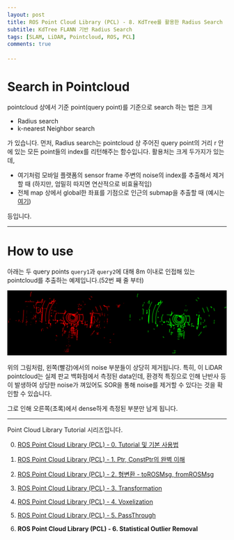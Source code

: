 ```yaml
---
layout: post
title: ROS Point Cloud Library (PCL) - 8. KdTree를 활용한 Radius Search
subtitle: KdTree FLANN 기반 Radius Search
tags: [SLAM, LiDAR, Pointcloud, ROS, PCL]
comments: true

---
```


# Search in Pointcloud

pointcloud 상에서 기준 point(query point)를 기준으로 search 하는 법은 크게

* Radius search
* k-nearest Neighbor search

가 있습니다. 먼저, Radius search는 pointcloud 상 주어진 query point의 거리 r 안에 있는 모든 point들의 index를 리턴해주는 함수입니다. 활용처는 크게 두가지가 있는데,

* 여기처럼 모바일 플랫폼의 sensor frame 주변의 noise의 index를 추출해서 제거할 때 (하지만, 엄밀히 따지면 연산적으로 비효율적임)
* 전체 map 상에서 global한 좌표를 기점으로 인근의 submap을 추출할 때 (예시는 [여기](https://github.com/LimHyungTae/ERASOR))

등입니다.

---

# How to use

아래는 두 query points `query1`과 `query2`에 대해 8m 이내로 인접해 있는 pointcloud를 추출하는 예제입니다.(52번 째 줄 부터)

<script src="https://gist.github.com/LimHyungTae/a0f16eb19b90899e6f7012eee257130c.js"></script>

![img](/img/sor.png)

위의 그림처럼, 왼쪽(빨강)에서의 noise 부분들이 상당히 제거됩니다. 특히, 이 LiDAR pointcloud는 실제 판교 백화점에서 측정된 data인데, 환경적 특징으로 인해 난반사 등이 발생하여 상당한 noise가 껴있어도 SOR을 통해 noise를 제거할 수 있다는 것을 확인할 수 있습니다.

그로 인해 오른쪽(초록)에서 dense하게 측정된 부분만 남게 됩니다.


---

Point Cloud Library Tutorial 시리즈입니다.

0. [ROS Point Cloud Library (PCL) - 0. Tutorial 및 기본 사용법](https://limhyungtae.github.io/2019-11-29-ROS-Point-Cloud-Library-(PCL)-0.-Tutorial-%EB%B0%8F-%EA%B8%B0%EB%B3%B8-%EC%82%AC%EC%9A%A9%EB%B2%95/)

1. [ROS Point Cloud Library (PCL) - 1. Ptr, ConstPtr의 완벽 이해](https://limhyungtae.github.io/2019-11-29-ROS-Point-Cloud-Library-(PCL)-1.-Ptr,-ConstPtr%EC%9D%98-%EC%99%84%EB%B2%BD-%EC%9D%B4%ED%95%B4/)

2. [ROS Point Cloud Library (PCL) - 2. 형변환 - toROSMsg, fromROSMsg](https://limhyungtae.github.io/2019-11-29-ROS-Point-Cloud-Library-(PCL)-2.-%ED%98%95%EB%B3%80%ED%99%98-toROSMsg,-fromROSMsg/)

3. [ROS Point Cloud Library (PCL) - 3. Transformation](https://limhyungtae.github.io/2019-11-29-ROS-Point-Cloud-Library-(PCL)-3.-Transformation/)

4. [ROS Point Cloud Library (PCL) - 4. Voxelization](https://limhyungtae.github.io/2019-11-29-ROS-Point-Cloud-Library-(PCL)-4.-Voxelization/)

5. [ROS Point Cloud Library (PCL) - 5. PassThrough](https://limhyungtae.github.io/2019-11-29-ROS-Point-Cloud-Library-(PCL)-5.-PassThrough/)

6. **ROS Point Cloud Library (PCL) - 6. Statistical Outlier Removal**
